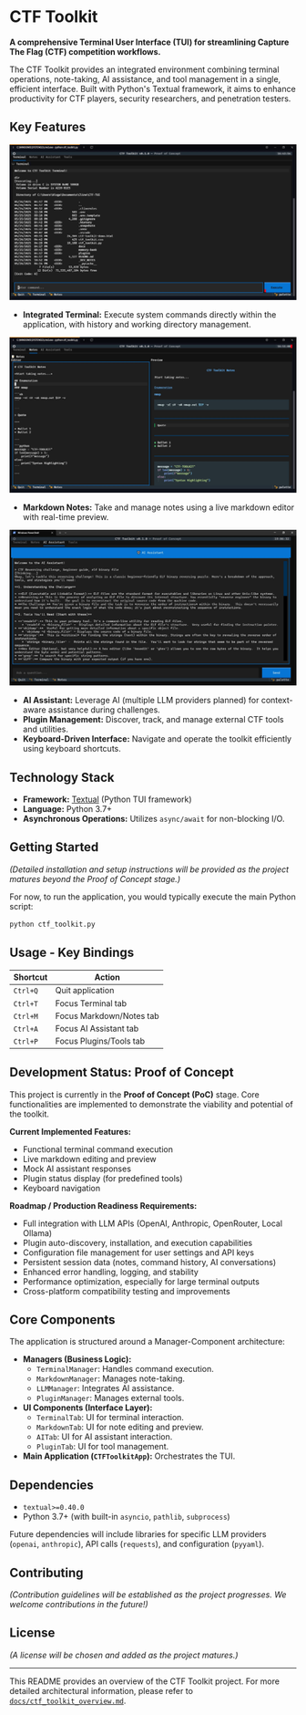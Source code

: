 # CTF Toolkit

**A comprehensive Terminal User Interface (TUI) for streamlining Capture The Flag (CTF) competition workflows.**

The CTF Toolkit provides an integrated environment combining terminal operations, note-taking, AI assistance, and tool management in a single, efficient interface. Built with Python's Textual framework, it aims to enhance productivity for CTF players, security researchers, and penetration testers.

## Key Features
  
![Terminal Tab](docs/Terminal-Tab.jpg)  
  
*   **Integrated Terminal:** Execute system commands directly within the application, with history and working directory management.
    
![Markdown Tab](docs/Note-Markdown-Preview-Tab.jpg)  
  
*   **Markdown Notes:** Take and manage notes using a live markdown editor with real-time preview.  
  
![AI Assistant](docs/AI-Tab.jpg)  
  
*   **AI Assistant:** Leverage AI (multiple LLM providers planned) for context-aware assistance during challenges.
*   **Plugin Management:** Discover, track, and manage external CTF tools and utilities.
*   **Keyboard-Driven Interface:** Navigate and operate the toolkit efficiently using keyboard shortcuts.

## Technology Stack

*   **Framework:** [Textual](https://textual.textualize.io/) (Python TUI framework)
*   **Language:** Python 3.7+
*   **Asynchronous Operations:** Utilizes `async/await` for non-blocking I/O.

## Getting Started

*(Detailed installation and setup instructions will be provided as the project matures beyond the Proof of Concept stage.)*

For now, to run the application, you would typically execute the main Python script:
```bash
python ctf_toolkit.py
```

## Usage - Key Bindings

| Shortcut | Action                       |
|----------|------------------------------|
| `Ctrl+Q` | Quit application             |
| `Ctrl+T` | Focus Terminal tab           |
| `Ctrl+M` | Focus Markdown/Notes tab     |
| `Ctrl+A` | Focus AI Assistant tab       |
| `Ctrl+P` | Focus Plugins/Tools tab      |

## Development Status: Proof of Concept

This project is currently in the **Proof of Concept (PoC)** stage. Core functionalities are implemented to demonstrate the viability and potential of the toolkit.

**Current Implemented Features:**
*   Functional terminal command execution
*   Live markdown editing and preview
*   Mock AI assistant responses
*   Plugin status display (for predefined tools)
*   Keyboard navigation

**Roadmap / Production Readiness Requirements:**
*   Full integration with LLM APIs (OpenAI, Anthropic, OpenRouter, Local Ollama)
*   Plugin auto-discovery, installation, and execution capabilities
*   Configuration file management for user settings and API keys
*   Persistent session data (notes, command history, AI conversations)
*   Enhanced error handling, logging, and stability
*   Performance optimization, especially for large terminal outputs
*   Cross-platform compatibility testing and improvements

## Core Components

The application is structured around a Manager-Component architecture:

*   **Managers (Business Logic):**
    *   `TerminalManager`: Handles command execution.
    *   `MarkdownManager`: Manages note-taking.
    *   `LLMManager`: Integrates AI assistance.
    *   `PluginManager`: Manages external tools.
*   **UI Components (Interface Layer):**
    *   `TerminalTab`: UI for terminal interaction.
    *   `MarkdownTab`: UI for note editing and preview.
    *   `AITab`: UI for AI assistant interaction.
    *   `PluginTab`: UI for tool management.
*   **Main Application (`CTFToolkitApp`):** Orchestrates the TUI.

## Dependencies

*   `textual>=0.40.0`
*   Python 3.7+ (with built-in `asyncio`, `pathlib`, `subprocess`)

Future dependencies will include libraries for specific LLM providers (`openai`, `anthropic`), API calls (`requests`), and configuration (`pyyaml`).

## Contributing

*(Contribution guidelines will be established as the project progresses. We welcome contributions in the future!)*

## License

*(A license will be chosen and added as the project matures.)*

---

This README provides an overview of the CTF Toolkit project. For more detailed architectural information, please refer to [`docs/ctf_toolkit_overview.md`](docs/ctf_toolkit_overview.md:1).